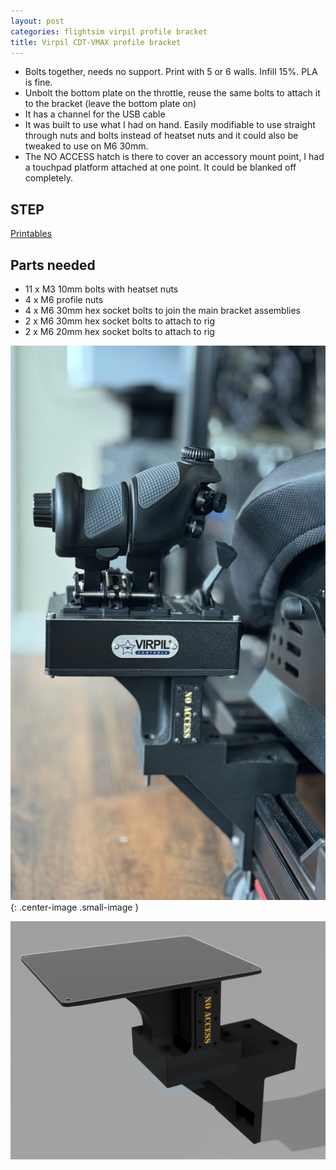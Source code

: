 ```yaml
---
layout: post
categories: flightsim virpil profile bracket
title: Virpil CDT-VMAX profile bracket
---
```


- Bolts together, needs no support. Print with 5 or 6 walls. Infill 15%. PLA is fine.
- Unbolt the bottom plate on the throttle, reuse the same bolts to attach it to the bracket (leave the bottom plate on) 
- It has a channel for the USB cable
- It was built to use what I had on hand. Easily modifiable to use straight through nuts and bolts instead of heatset nuts and it could also be tweaked to use on M6 30mm.
- The NO ACCESS hatch is there to cover an accessory mount point, I had a touchpad platform attached at one point. It could be blanked off completely.

## STEP

[Printables](https://www.printables.com/model/1309679-virpil-cdt-vmax-profile-bracket)

## Parts needed

- 11 x M3 10mm bolts with heatset nuts
- 4 x M6 profile nuts
- 4 x M6 30mm hex socket bolts to join the main bracket assemblies
- 2 x M6 30mm hex socket bolts to attach to rig
- 2 x M6 20mm hex socket bolts to attach to rig 

![thumbnail IMG 1336](../assets/vmax/thumbnail_IMG_1336.jpg){: .center-image .small-image }

![1](../assets/vmax/1.png)

